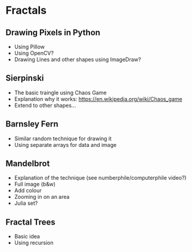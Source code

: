 # Fractals

## Drawing Pixels in Python
- Using Pillow
- Using OpenCV?
- Drawing Lines and other shapes using ImageDraw?

## Sierpinski
- The basic traingle using Chaos Game
- Explanation why it works: https://en.wikipedia.org/wiki/Chaos_game
- Extend to other shapes...

## Barnsley Fern
- Similar random technique for drawing it
- Using separate arrays for data and image

## Mandelbrot
- Explanation of the technique (see numberphile/computerphile video?)
- Full image (b&w)
- Add colour
- Zooming in on an area
- Julia set?

## Fractal Trees
- Basic idea
- Using recursion